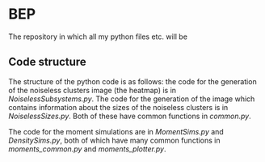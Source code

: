 # BEP
The repository in which all my python files etc. will be

## Code structure
The structure of the python code is as follows: the code for the generation of the noiseless clusters image (the heatmap) is in _NoiselessSubsystems.py_. The code for the generation of the image which contains information about the sizes of the noiseless clusters is in _NoiselessSizes.py_. Both of these have common functions in _common.py_.

The code for the moment simulations are in _MomentSims.py_ and _DensitySims.py_, both of which have many common functions in _moments_common.py_ and _moments_plotter.py_.
